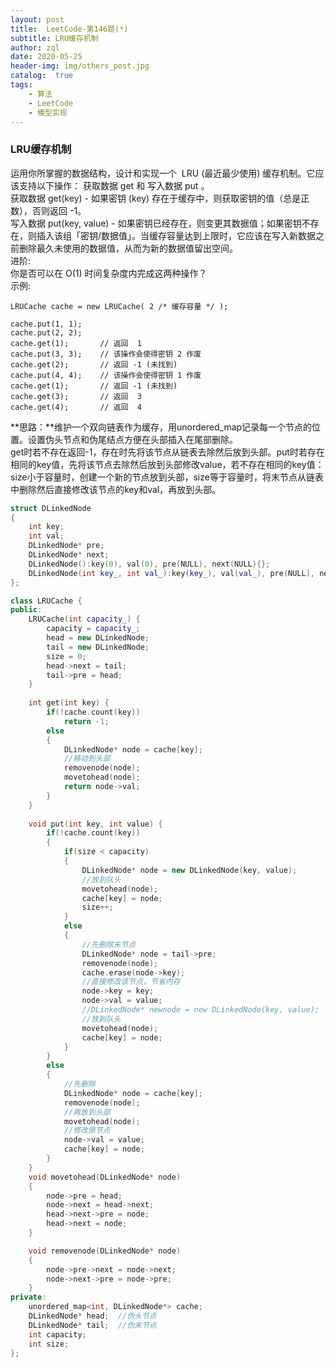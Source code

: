 ```yaml
---
layout: post
title:  LeetCode-第146题(*)
subtitle: LRU缓存机制
author: zql
date: 2020-05-25
header-img: img/others_post.jpg
catalog:  true
tags:
    - 算法
    - LeetCode
    - 模型实现
---
```

### LRU缓存机制  
运用你所掌握的数据结构，设计和实现一个  LRU (最近最少使用) 缓存机制。它应该支持以下操作： 获取数据 get 和 写入数据 put 。  
获取数据 get(key) - 如果密钥 (key) 存在于缓存中，则获取密钥的值（总是正数），否则返回 -1。  
写入数据 put(key, value) - 如果密钥已经存在，则变更其数据值；如果密钥不存在，则插入该组「密钥/数据值」。当缓存容量达到上限时，它应该在写入新数据之前删除最久未使用的数据值，从而为新的数据值留出空间。  
进阶:  
你是否可以在 O(1) 时间复杂度内完成这两种操作？  
示例:  
```
LRUCache cache = new LRUCache( 2 /* 缓存容量 */ );

cache.put(1, 1);
cache.put(2, 2);
cache.get(1);       // 返回  1
cache.put(3, 3);    // 该操作会使得密钥 2 作废
cache.get(2);       // 返回 -1 (未找到)
cache.put(4, 4);    // 该操作会使得密钥 1 作废
cache.get(1);       // 返回 -1 (未找到)
cache.get(3);       // 返回  3
cache.get(4);       // 返回  4
```
**思路：**维护一个双向链表作为缓存，用unordered_map记录每一个节点的位置。设置伪头节点和伪尾结点方便在头部插入在尾部删除。  
get时若不存在返回-1，存在时先将该节点从链表去除然后放到头部。put时若存在相同的key值，先将该节点去除然后放到头部修改value，若不存在相同的key值：
size小于容量时，创建一个新的节点放到头部，size等于容量时，将末节点从链表中删除然后直接修改该节点的key和val，再放到头部。  
```c++
struct DLinkedNode
{
    int key;
    int val;
    DLinkedNode* pre;
    DLinkedNode* next;
    DLinkedNode():key(0), val(0), pre(NULL), next(NULL){};
    DLinkedNode(int key_, int val_):key(key_), val(val_), pre(NULL), next(NULL){};
};

class LRUCache {
public:
    LRUCache(int capacity_) {
        capacity = capacity_;
        head = new DLinkedNode;
        tail = new DLinkedNode;
        size = 0;
        head->next = tail;
        tail->pre = head;
    }
    
    int get(int key) {
        if(!cache.count(key))
            return -1;
        else
        {
            DLinkedNode* node = cache[key];
            //移动到头部
            removenode(node);
            movetohead(node);
            return node->val;
        }
    }
    
    void put(int key, int value) {
        if(!cache.count(key))
        {
            if(size < capacity)
            {
                DLinkedNode* node = new DLinkedNode(key, value);
                //放到队头
                movetohead(node);
                cache[key] = node;
                size++;
            }
            else
            {
                //先删除末节点
                DLinkedNode* node = tail->pre;
                removenode(node);
                cache.erase(node->key);
                //直接修改该节点，节省内存
                node->key = key;
                node->val = value;
                //DLinkedNode* newnode = new DLinkedNode(key, value);
                //放到队头
                movetohead(node);
                cache[key] = node;
            }
        }
        else
        {
            //先删除
            DLinkedNode* node = cache[key];
            removenode(node);
            //再放到头部
            movetohead(node);
            //修改原节点
            node->val = value;
            cache[key] = node;
        }
    }
    void movetohead(DLinkedNode* node)
    {
        node->pre = head;
        node->next = head->next;
        head->next->pre = node;
        head->next = node;
    }

    void removenode(DLinkedNode* node)
    {
        node->pre->next = node->next;
        node->next->pre = node->pre;
    }
private:
    unordered_map<int, DLinkedNode*> cache;
    DLinkedNode* head;  //伪头节点
    DLinkedNode* tail;  //伪末节点
    int capacity;
    int size;
};
```
